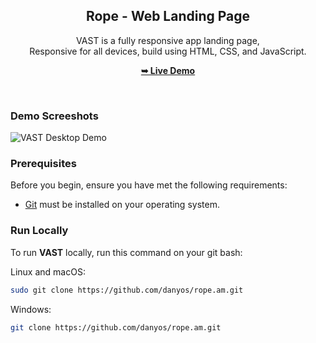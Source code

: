 <div align="center">
  <h2 align="center">Rope - Web Landing Page</h2>

  VAST is a fully responsive app landing page, <br />Responsive for all devices, build using HTML, CSS, and JavaScript.

  <a href="https://danyos.github.io/rope.am/"><strong>➥ Live Demo</strong></a>

</div>

<br />

### Demo Screeshots

![VAST Desktop Demo](./img.png "Desktop Demo")

### Prerequisites

Before you begin, ensure you have met the following requirements:

* [Git](https://git-scm.com/downloads "Download Git") must be installed on your operating system.

### Run Locally

To run **VAST** locally, run this command on your git bash:

Linux and macOS:

```bash
sudo git clone https://github.com/danyos/rope.am.git
```

Windows:

```bash
git clone https://github.com/danyos/rope.am.git
```

